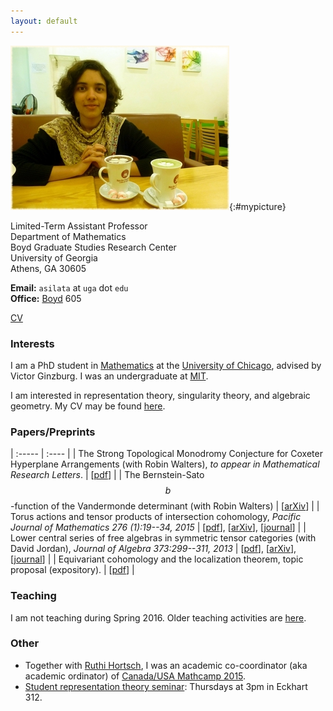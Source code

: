 ```yaml
---
layout: default
---
```


![Asilata Bapat](assets/asilata-bapat.jpg){:#mypicture}

Limited-Term Assistant Professor  
Department of Mathematics  
Boyd Graduate Studies Research Center  
University of Georgia  
Athens, GA 30605

**Email:** `asilata` at `uga` dot `edu`  
**Office:** [Boyd](http://www.uga.edu/a-z/location/boyd-graduate-research-studies/) 605

[CV](assets/bapat-cv.pdf)

### Interests
I am a PhD student in [Mathematics](http://math.uchicago.edu/) at the [University of Chicago](http://www.uchicago.edu/), advised by Victor Ginzburg.
I was an undergraduate at [MIT](http://web.mit.edu).

I am interested in representation theory, singularity theory, and algebraic geometry.
My CV may be found [here](assets/bapat-cv.pdf).

### Papers/Preprints
<div class="bibliography">

| :-----                                                                                                                                              | :----                                                                                                                                           |
| The Strong Topological Monodromy Conjecture for Coxeter Hyperplane Arrangements (with Robin Walters), _to appear in Mathematical Research Letters_. | [[pdf](papers/bapat-walters-2015.pdf)]                                                                                                          |
| The Bernstein-Sato $$b$$-function of the Vandermonde determinant (with Robin Walters)                                                               | [[arXiv](http://arxiv.org/abs/1503.01055)]                                                                                                      |
| Torus actions and tensor products of intersection cohomology, _Pacific Journal of Mathematics 276 (1):19--34, 2015_                                 | [[pdf](papers/bapat-2015.pdf)], [[arXiv](http://arxiv.org/abs/1309.0859)], [[journal](http://dx.doi.org/10.2140/pjm.2015.276.19)]               |
| Lower central series of free algebras in symmetric tensor categories (with David Jordan), _Journal of Algebra 373:299--311, 2013_                   | [[pdf](papers/bapat-jordan-2013.pdf)], [[arXiv](http://arxiv.org/abs/1001.1375)], [[journal](http://dx.doi.org/10.1016/j.jalgebra.2012.10.001)] |
| Equivariant cohomology and the localization theorem, topic proposal (expository).                                                                   | [[pdf](papers/topic-proposal.pdf)]                                                                                                              |

</div>

### Teaching
I am not teaching during Spring 2016.
Older teaching activities are [here](teaching/).

### Other
* Together with [Ruthi Hortsch](http://math.mit.edu/~rhortsch/), I was an academic co-coordinator (aka academic ordinator) of [Canada/USA Mathcamp 2015](http://www.mathcamp.org/2015).
* [Student representation theory seminar](seminars/studentreptheory): Thursdays at 3pm in Eckhart 312.

